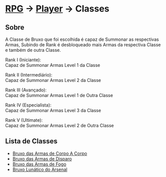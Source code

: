 # [RPG](../../RPG.md) -> [Player](../Player.md) -> Classes

## Sobre

A Classe de Bruxo que foi escolhida é capaz de Summonar as respectivas Armas,
Subindo de Rank é desbloqueado mais Armas da respectiva Classe e também de outra Classe.

Rank I (Iniciante):  
Capaz de Summonar Armas Level 1 da Classe

Rank II (Intermediário):  
Capaz de Summonar Armas Level 2 da Classe

Rank III (Avançado):  
Capaz de Summonar Armas Level 1 de Outra Classe

Rank IV (Especialista):  
Capaz de Summonar Armas Level 3 da Classe

Rank V (Ultimate):  
Capaz de Summonar Armas Level 2 de Outra Classe

## Lista de Classes

- [Bruxo das Armas de Corpo A Corpo](./Classes/CC.md)  
- [Bruxo das Armas de Disparo](./Classes/CD.md)  
- [Bruxo das Armas de Fogo](./Classes/CF.md)  
- [Bruxo Lunático do Arsenal](./Classes/CLA.md)
